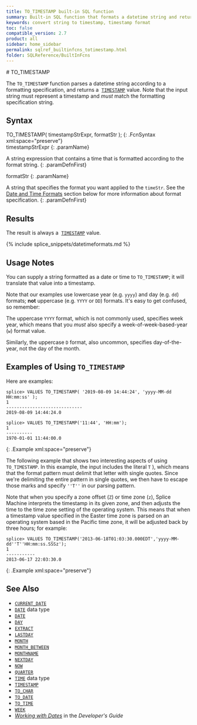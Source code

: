 ```yaml
---
title: TO_TIMESTAMP built-in SQL function
summary: Built-in SQL function that formats a datetime string and returns a TIME value
keywords: convert string to timestamp, timestamp format
toc: false
compatible_version: 2.7
product: all
sidebar: home_sidebar
permalink: sqlref_builtinfcns_totimestamp.html
folder: SQLReference/BuiltInFcns
---
```

<section>
<div class="TopicContent" data-swiftype-index="true" markdown="1">
# TO_TIMESTAMP

The `TO_TIMESTAMP` function parses a datetime string according to a formatting
specification, and returns a &nbsp;[`TIMESTAMP`](sqlref_datatypes_timestamp.html)
value. Note that the input string must represent a timestamp and _must_ match the formatting specification string.

## Syntax

<div class="fcnWrapperWide" markdown="1">
    TO_TIMESTAMP( timestampStrExpr, formatStr );
{: .FcnSyntax xml:space="preserve"}

</div>
<div class="paramList" markdown="1">
timestampStrExpr
{: .paramName}

A string expression that contains a time that is formatted according to
the format string.
{: .paramDefnFirst}

formatStr
{: .paramName}

A string that specifies the format you want applied to the <code>timeStr</code>.
See the [Date and Time Formats](#Date) section below for more
information about format specification.
{: .paramDefnFirst}

</div>

## Results

The result is always a &nbsp;[`TIMESTAMP`](sqlref_datatypes_timestamp.html) value.

{% include splice_snippets/datetimeformats.md %}

## Usage Notes

You can supply a string formatted as a date or time to `TO_TIMESTAMP`; it will translate that value into a timestamp.

Note that our examples use lowercase year (e.g. `yyyy`) and day (e.g. `dd`) formats; __not__ uppercase (e.g. `YYYY` or `DD`) formats. It's easy to get confused, so remember:

The uppercase `YYYY` format, which is not commonly used, specifies week year, which means that you _must_ also specify a week-of-week-based-year (`w`) format value.

Similarly, the uppercase `D` format, also uncommon, specifies day-of-the-year, not the day of the month.


## Examples of Using `TO_TIMESTAMP`

Here are examples:

```
splice> VALUES TO_TIMESTAMP( '2019-08-09 14:44:24', 'yyyy-MM-dd HH:mm:ss' );
1
-----------------------------
2019-08-09 14:44:24.0

splice> VALUES TO_TIMESTAMP('11:44', 'HH:mm');
1
----------
1970-01-01 11:44:00.0
```
{: .Example xml:space="preserve"}


The following example that shows two interesting aspects of using
`TO_TIMESTAMP`. In this example, the input includes the literal `T` ), which
means that the format pattern must delimit that letter with single
quotes. Since we're delimiting the entire pattern in single quotes, we
then have to escape those marks and specify `''T''` in our parsing
pattern.

Note that when you specify a zone offset (`Z`) or time zone (`z`), Splice Machine interprets the timestamp in its given zone, and then adjusts the time to the time zone setting of the operating system. This means that when a timestamp value specified in the Easter time zone is parsed on an operating system based in the Pacific time zone, it will be adjusted back by three hours; for example:

```
splice> VALUES TO_TIMESTAMP('2013-06-18T01:03:30.000EDT','yyyy-MM-dd''T''HH:mm:ss.SSSz');
1
-----------
2013-06-17 22:03:30.0
```
{: .Example xml:space="preserve"}

## See Also

* [`CURRENT_DATE`](sqlref_builtinfcns_currentdate.html)
* [`DATE`](sqlref_builtinfcns_date.html) data type
* [`DATE`](sqlref_builtinfcns_date.html)
* [`DAY`](sqlref_builtinfcns_day.html)
* [`EXTRACT`](sqlref_builtinfcns_extract.html)
* [`LASTDAY`](sqlref_builtinfcns_day.html)
* [`MONTH`](sqlref_builtinfcns_month.html)
* [`MONTH_BETWEEN`](sqlref_builtinfcns_monthbetween.html)
* [`MONTHNAME`](sqlref_builtinfcns_monthname.html)
* [`NEXTDAY`](sqlref_builtinfcns_day.html)
* [`NOW`](sqlref_builtinfcns_now.html)
* [`QUARTER`](sqlref_builtinfcns_quarter.html)
* [`TIME`](sqlref_builtinfcns_time.html) data type
* [`TIMESTAMP`](sqlref_builtinfcns_timestamp.html)
* [`TO_CHAR`](sqlref_builtinfcns_char.html)
* [`TO_DATE`](sqlref_builtinfcns_todate.html)
* [`TO_TIME`](sqlref_builtinfcns_totime.html)
* [`WEEK`](sqlref_builtinfcns_week.html)
* *[Working with Dates](developers_fundamentals_dates.html)* in the
  *Developer's Guide*

</div>
</section>

